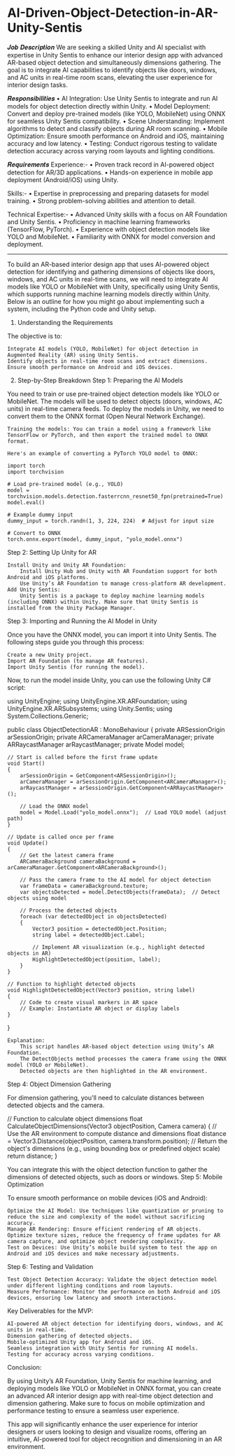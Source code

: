 # AI-Driven-Object-Detection-in-AR-Unity-Sentis
𝑱𝒐𝒃 𝑫𝒆𝒔𝒄𝒓𝒊𝒑𝒕𝒊𝒐𝒏
We are seeking a skilled Unity and AI specialist with expertise in Unity Sentis to enhance our interior design app with advanced AR-based object detection and simultaneously dimensions gathering. The goal is to integrate AI capabilities to identify objects like doors, windows, and AC units in real-time room scans, elevating the user experience for interior design tasks.

𝑹𝒆𝒔𝒑𝒐𝒏𝒔𝒊𝒃𝒊𝒍𝒊𝒕𝒊𝒆𝒔
• AI Integration: Use Unity Sentis to integrate and run AI models for object detection directly within Unity.
• Model Deployment: Convert and deploy pre-trained models (like YOLO, MobileNet) using ONNX for seamless Unity Sentis compatibility.
• Scene Understanding: Implement algorithms to detect and classify objects during AR room scanning.
• Mobile Optimization: Ensure smooth performance on Android and iOS, maintaining accuracy and low latency.
• Testing: Conduct rigorous testing to validate detection accuracy across varying room layouts and lighting conditions.

𝑹𝒆𝒒𝒖𝒊𝒓𝒆𝒎𝒆𝒏𝒕𝒔
Experience:-
• Proven track record in AI-powered object detection for AR/3D applications.
• Hands-on experience in mobile app deployment (Android/iOS) using Unity.

Skills:-
• Expertise in preprocessing and preparing datasets for model training.
• Strong problem-solving abilities and attention to detail.

Technical Expertise:-
• Advanced Unity skills with a focus on AR Foundation and Unity Sentis.
• Proficiency in machine learning frameworks (TensorFlow, PyTorch).
• Experience with object detection models like YOLO and MobileNet.
• Familiarity with ONNX for model conversion and deployment.

----------------------
To build an AR-based interior design app that uses AI-powered object detection for identifying and gathering dimensions of objects like doors, windows, and AC units in real-time scans, we will need to integrate AI models like YOLO or MobileNet with Unity, specifically using Unity Sentis, which supports running machine learning models directly within Unity. Below is an outline for how you might go about implementing such a system, including the Python code and Unity setup.
1. Understanding the Requirements

The objective is to:

    Integrate AI models (YOLO, MobileNet) for object detection in Augmented Reality (AR) using Unity Sentis.
    Identify objects in real-time room scans and extract dimensions.
    Ensure smooth performance on Android and iOS devices.

2. Step-by-Step Breakdown
Step 1: Preparing the AI Models

You need to train or use pre-trained object detection models like YOLO or MobileNet. The models will be used to detect objects (doors, windows, AC units) in real-time camera feeds. To deploy the models in Unity, we need to convert them to the ONNX format (Open Neural Network Exchange).

    Training the models: You can train a model using a framework like TensorFlow or PyTorch, and then export the trained model to ONNX format.

    Here's an example of converting a PyTorch YOLO model to ONNX:

    import torch
    import torchvision

    # Load pre-trained model (e.g., YOLO)
    model = torchvision.models.detection.fasterrcnn_resnet50_fpn(pretrained=True)
    model.eval()

    # Example dummy input
    dummy_input = torch.randn(1, 3, 224, 224)  # Adjust for input size

    # Convert to ONNX
    torch.onnx.export(model, dummy_input, "yolo_model.onnx")

Step 2: Setting Up Unity for AR

    Install Unity and Unity AR Foundation:
        Install Unity Hub and Unity with AR Foundation support for both Android and iOS platforms.
        Use Unity’s AR Foundation to manage cross-platform AR development.
    Add Unity Sentis:
        Unity Sentis is a package to deploy machine learning models (including ONNX) within Unity. Make sure that Unity Sentis is installed from the Unity Package Manager.

Step 3: Importing and Running the AI Model in Unity

Once you have the ONNX model, you can import it into Unity Sentis. The following steps guide you through this process:

    Create a new Unity project.
    Import AR Foundation (to manage AR features).
    Import Unity Sentis (for running the model).

Now, to run the model inside Unity, you can use the following Unity C# script:

using UnityEngine;
using UnityEngine.XR.ARFoundation;
using UnityEngine.XR.ARSubsystems;
using Unity.Sentis;
using System.Collections.Generic;

public class ObjectDetectionAR : MonoBehaviour
{
    private ARSessionOrigin arSessionOrigin;
    private ARCameraManager arCameraManager;
    private ARRaycastManager arRaycastManager;
    private Model model;

    // Start is called before the first frame update
    void Start()
    {
        arSessionOrigin = GetComponent<ARSessionOrigin>();
        arCameraManager = arSessionOrigin.GetComponent<ARCameraManager>();
        arRaycastManager = arSessionOrigin.GetComponent<ARRaycastManager>();

        // Load the ONNX model
        model = Model.Load("yolo_model.onnx");  // Load YOLO model (adjust path)
    }

    // Update is called once per frame
    void Update()
    {
        // Get the latest camera frame
        ARCameraBackground cameraBackground = arCameraManager.GetComponent<ARCameraBackground>();

        // Pass the camera frame to the AI model for object detection
        var frameData = cameraBackground.texture;
        var objectsDetected = model.DetectObjects(frameData);  // Detect objects using model

        // Process the detected objects
        foreach (var detectedObject in objectsDetected)
        {
            Vector3 position = detectedObject.Position;
            string label = detectedObject.Label;

            // Implement AR visualization (e.g., highlight detected objects in AR)
            HighlightDetectedObject(position, label);
        }
    }

    // Function to highlight detected objects
    void HighlightDetectedObject(Vector3 position, string label)
    {
        // Code to create visual markers in AR space
        // Example: Instantiate AR object or display labels
    }
}

    Explanation:
        This script handles AR-based object detection using Unity’s AR Foundation.
        The DetectObjects method processes the camera frame using the ONNX model (YOLO or MobileNet).
        Detected objects are then highlighted in the AR environment.

Step 4: Object Dimension Gathering

For dimension gathering, you'll need to calculate distances between detected objects and the camera.

// Function to calculate object dimensions
float CalculateObjectDimensions(Vector3 objectPosition, Camera camera)
{
    // Use the AR environment to compute distance and dimensions
    float distance = Vector3.Distance(objectPosition, camera.transform.position);
    // Return the object's dimensions (e.g., using bounding box or predefined object scale)
    return distance;
}

You can integrate this with the object detection function to gather the dimensions of detected objects, such as doors or windows.
Step 5: Mobile Optimization

To ensure smooth performance on mobile devices (iOS and Android):

    Optimize the AI Model: Use techniques like quantization or pruning to reduce the size and complexity of the model without sacrificing accuracy.
    Manage AR Rendering: Ensure efficient rendering of AR objects. Optimize texture sizes, reduce the frequency of frame updates for AR camera capture, and optimize object rendering complexity.
    Test on Devices: Use Unity’s mobile build system to test the app on Android and iOS devices and make necessary adjustments.

Step 6: Testing and Validation

    Test Object Detection Accuracy: Validate the object detection model under different lighting conditions and room layouts.
    Measure Performance: Monitor the performance on both Android and iOS devices, ensuring low latency and smooth interactions.

Key Deliverables for the MVP:

    AI-powered AR object detection for identifying doors, windows, and AC units in real-time.
    Dimension gathering of detected objects.
    Mobile-optimized Unity app for Android and iOS.
    Seamless integration with Unity Sentis for running AI models.
    Testing for accuracy across varying conditions.

Conclusion:

By using Unity’s AR Foundation, Unity Sentis for machine learning, and deploying models like YOLO or MobileNet in ONNX format, you can create an advanced AR interior design app with real-time object detection and dimension gathering. Make sure to focus on mobile optimization and performance testing to ensure a seamless user experience.

This app will significantly enhance the user experience for interior designers or users looking to design and visualize rooms, offering an intuitive, AI-powered tool for object recognition and dimensioning in an AR environment.
